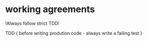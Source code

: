 # working agreements

!Always follow strict TDD!

TDD {
    before writing prodution code - always write a failing test
}
